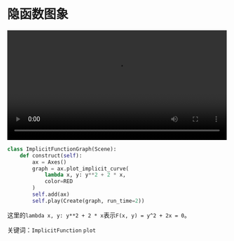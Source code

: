 # 隐函数图象

<video controls loop style="width:100%;">
    <source src=../_static/ImplicitFunctionGraph.mp4 type="video/mp4"> </source>
</video>

```python
class ImplicitFunctionGraph(Scene):
    def construct(self):
        ax = Axes()
        graph = ax.plot_implicit_curve(
            lambda x, y: y**2 + 2 * x,
            color=RED
        )
        self.add(ax)
        self.play(Create(graph, run_time=2))
```

这里的`lambda x, y: y**2 + 2 * x`表示`F(x, y) = y^2 + 2x = 0`。

关键词：`ImplicitFunction` `plot`